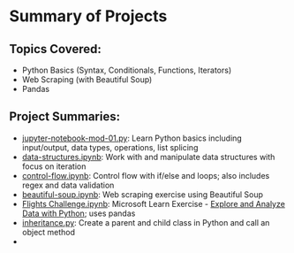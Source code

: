 <h1>Summary of Projects</h1>

<h2>Topics Covered:</h2>
<ul>
    <li>Python Basics (Syntax, Conditionals, Functions, Iterators)</li>
    <li>Web Scraping (with Beautiful Soup)</li>
    <li>Pandas</li>
</ul>

<h2>Project Summaries:</h2>
<ul>
    <li><a href="https://github.com/xkatherinemoore/TTS-Data-Science/blob/main/jupyter-notebook-mod-01.py">jupyter-notebook-mod-01.py</a>: Learn Python basics including input/output, data types, operations, list splicing</li>
    <li><a href="https://github.com/xkatherinemoore/TTS-Data-Science/blob/main/data-structures.ipynb">data-structures.ipynb</a>: Work with and manipulate data structures with focus on iteration</li>
    <li><a href="https://github.com/xkatherinemoore/TTS-Data-Science/blob/main/control-flow.ipynb">control-flow.ipynb</a>: Control flow with if/else and loops; also includes regex and data validation</li>
    <li><a href="https://github.com/xkatherinemoore/TTS-Data-Science/blob/main/beautiful-soup.ipynb">beautiful-soup.ipynb</a>: Web scraping exercise using Beautiful Soup</li>
    <li><a href="https://github.com/xkatherinemoore/TTS-Data-Science/blob/main/Flights%20Challenge.ipynb">Flights Challenge.ipynb</a>: Microsoft Learn Exercise - <a href="https://learn.microsoft.com/en-us/training/modules/explore-analyze-data-with-python/">Explore and Analyze Data with Python</a>; uses pandas </li>
    <li><a href="https://github.com/xkatherinemoore/TTS-Data-Science/blob/main/inheritance.py">inheritance.py</a>: Create a parent and child class in Python and call an object method</li>
    <li><a href="#"></a></li>
</ul>
